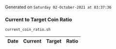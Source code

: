 Generated on `Saturday 02-October-2021 at 03:37:36`

### Current to Target Coin Ratio
`current_coin_ratio.sh`

Date|Current|Target|Ratio
---|---|---|---
